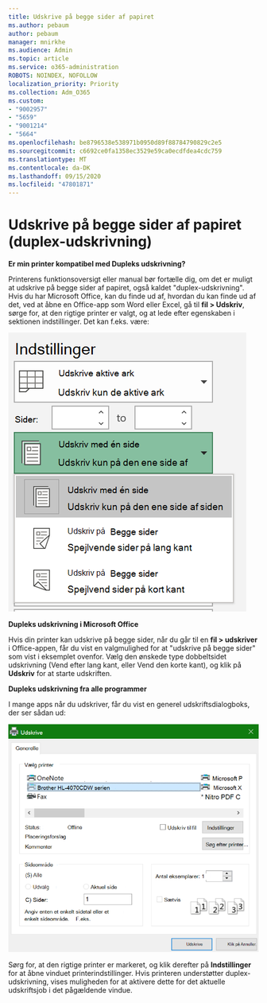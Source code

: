 ```yaml
---
title: Udskrive på begge sider af papiret
ms.author: pebaum
author: pebaum
manager: mnirkhe
ms.audience: Admin
ms.topic: article
ms.service: o365-administration
ROBOTS: NOINDEX, NOFOLLOW
localization_priority: Priority
ms.collection: Adm_O365
ms.custom:
- "9002957"
- "5659"
- "9001214"
- "5664"
ms.openlocfilehash: be8796538e538971b0950d89f88784790829c2e5
ms.sourcegitcommit: c6692ce0fa1358ec3529e59ca0ecdfdea4cdc759
ms.translationtype: MT
ms.contentlocale: da-DK
ms.lasthandoff: 09/15/2020
ms.locfileid: "47801871"
---
```

# <a name="printing-on-both-sides-of-paper-duplex-printing"></a>Udskrive på begge sider af papiret (duplex-udskrivning)

**Er min printer kompatibel med Dupleks udskrivning?**

Printerens funktionsoversigt eller manual bør fortælle dig, om det er muligt at udskrive på begge sider af papiret, også kaldet "duplex-udskrivning". Hvis du har Microsoft Office, kan du finde ud af, hvordan du kan finde ud af det, ved at åbne en Office-app som Word eller Excel, gå til **fil > Udskriv**, sørge for, at den rigtige printer er valgt, og at lede efter egenskaben i sektionen indstillinger. Det kan f.eks. være: 

![Printer indstillinger](media/print-settings.png)

**Dupleks udskrivning i Microsoft Office**

Hvis din printer kan udskrive på begge sider, når du går til en **fil > udskriver** i Office-appen, får du vist en valgmulighed for at "udskrive på begge sider" som vist i eksemplet ovenfor.  Vælg den ønskede type dobbeltsidet udskrivning (Vend efter lang kant, eller Vend den korte kant), og klik på **Udskriv** for at starte udskriften.

**Dupleks udskrivning fra alle programmer**

I mange apps når du udskriver, får du vist en generel udskriftsdialogboks, der ser sådan ud: 

![Dialogboksen Udskriv](media/print-dialog.png)

Sørg for, at den rigtige printer er markeret, og klik derefter på **Indstillinger** for at åbne vinduet printerindstillinger. Hvis printeren understøtter duplex-udskrivning, vises muligheden for at aktivere dette for det aktuelle udskriftsjob i det pågældende vindue.
